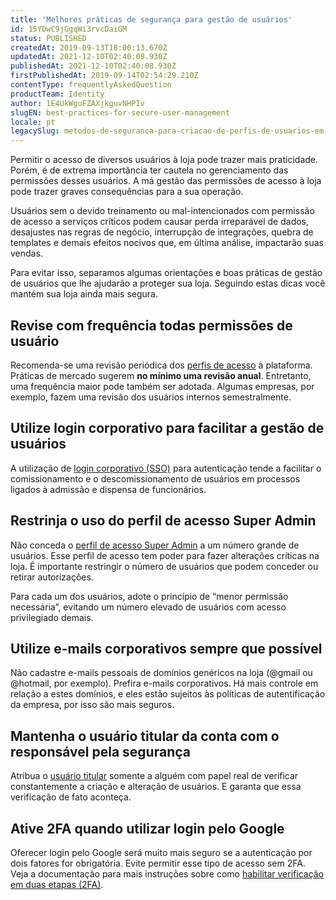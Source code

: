 ```yaml
---
title: 'Melhores práticas de segurança para gestão de usuários'
id: 15YDwC9jGgqWi3rvcDaiGM
status: PUBLISHED
createdAt: 2019-09-13T18:00:13.670Z
updatedAt: 2021-12-10T02:40:08.930Z
publishedAt: 2021-12-10T02:40:08.930Z
firstPublishedAt: 2019-09-14T02:54:29.210Z
contentType: frequentlyAskedQuestion
productTeam: Identity
author: 1E4UkWguFZAXjkguvNHPIv
slugEN: best-practices-for-secure-user-management
locale: pt
legacySlug: metodos-de-seguranca-para-criacao-de-perfis-de-usuarios-em-uma-loja
---
```


Permitir o acesso de diversos usuários à loja pode trazer mais praticidade. Porém, é de extrema importância ter cautela no gerenciamento das permissões desses usuários. A má gestão das permissões de acesso à loja pode trazer graves consequências para a sua operação. 

Usuários sem o devido treinamento ou mal-intencionados com permissão de acesso a serviços críticos podem causar perda irreparável de dados, desajustes nas regras de negócio, interrupção de integrações, quebra de templates e demais efeitos nocivos que, em última análise, impactarão suas vendas.

Para evitar isso, separamos algumas orientações e boas práticas de gestão de usuários que lhe ajudarão a proteger sua loja. Seguindo estas dicas você mantém sua loja ainda mais segura.

## Revise com frequência todas permissões de usuário  

Recomenda-se uma revisão periódica dos [perfis de acesso](https://help.vtex.com/pt/tutorial/perfis-de-acesso--7HKK5Uau2H6wxE1rH5oRbc) à plataforma. Práticas de mercado sugerem __no mínimo uma revisão anual__. Entretanto, uma frequência maior pode também ser adotada. Algumas empresas, por exemplo, fazem uma revisão dos usuários internos semestralmente.

## Utilize login corporativo para facilitar a gestão de usuários

A utilização de [login corporativo (SSO)](https://developers.vtex.com/docs/login-integration-guide) para autenticação tende a facilitar o comissionamento e o descomissionamento de usuários em processos ligados à admissão e dispensa de funcionários.   

## Restrinja o uso do perfil de acesso Super Admin

Não conceda o [perfil de acesso Super Admin](https://help.vtex.com/pt/tutorial/perfis-de-acesso--7HKK5Uau2H6wxE1rH5oRbc#criando-um-perfil-de-acesso) a um número grande de usuários. Esse perfil de acesso tem poder para fazer alterações críticas na loja. É importante restringir o número de usuários que podem conceder ou retirar autorizações. 

Para cada um dos usuários, adote o princípio de “menor permissão necessária”, evitando um número elevado de usuários com acesso privilegiado demais.

## Utilize e-mails corporativos sempre que possível

Não cadastre e-mails pessoais de domínios genéricos na loja (@gmail ou @hotmail, por exemplo). Prefira e-mails corporativos. Há mais controle em relação a estes domínios, e eles estão sujeitos às políticas de autentificação da empresa, por isso são mais seguros.

## Mantenha o usuário titular da conta com o responsável pela segurança

Atribua o [usuário titular](https://help.vtex.com/pt/tutorial/o-que-e-o-usuario-titular--3oPr7YuIkEYqUGmEqIMSEy) somente a alguém com papel real de verificar constantemente a criação e alteração de usuários. E garanta que essa verificação de fato aconteça.

## Ative 2FA quando utilizar login pelo Google

Oferecer login pelo Google será muito mais seguro se a autenticação por dois fatores for obrigatória. Evite permitir esse tipo de acesso sem 2FA. Veja a documentação para mais instruções sobre como [habilitar verificação em duas etapas (2FA)](https://help.vtex.com/pt/tracks/contas-e-permissoes--5PxyAgZrtiYlaYZBTlhJ2A/1ccQYubR9DvRJ08RgO8JW8).
